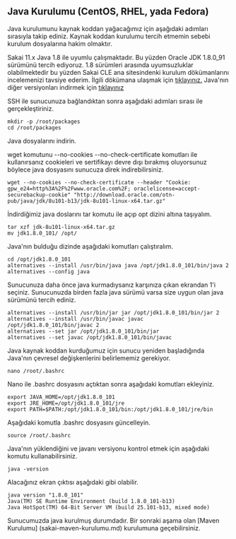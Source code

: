 ## Java Kurulumu (CentOS, RHEL, yada Fedora)
Java kurulumunu kaynak koddan yağacağımız için aşağıdaki adımları sırasıyla takip ediniz. Kaynak koddan kurulumu tercih etmemin sebebi kurulum dosyalarına hakim olmaktır.

Sakai 11.x Java 1.8 ile uyumlu çalışmaktadır. Bu yüzden Oracle JDK 1.8.0_91 sürümünü tercih ediyoruz. 1.8 sürümleri arasında uyumsuzluklar olabilmektedir bu yüzden Sakai CLE ana sitesindenki kurulum dökümanlarını incelemenizi tavsiye ederim. İlgili dökümana ulaşmak için [tıklayınız.](https://confluence.sakaiproject.org/pages/viewpage.action?pageId=106792022)
Java'nın diğer versiyonları indirmek için [tıklayınız](http://www.oracle.com/technetwork/java/javase/downloads/index.html)

SSH ile sunucunuza bağlandıktan sonra aşağıdaki adımları sırası ile gerçekleştiriniz.
```
mkdir -p /root/packages  
cd /root/packages
```
Java dosyalarını indirin.

wget komutunu --no-cookies --no-check-certificate komutları ile kullanırsanız cookieleri ve sertifikayı devre dışı bırakmış oluyorsunuz böylece java dosyasını sunucuza direk indirebilirsiniz.
```
wget --no-cookies --no-check-certificate --header "Cookie: gpw_e24=http%3A%2F%2Fwww.oracle.com%2F; oraclelicense=accept-securebackup-cookie" "http://download.oracle.com/otn-pub/java/jdk/8u101-b13/jdk-8u101-linux-x64.tar.gz"
```
İndirdiğimiz java doslarını tar komutu ile açıp opt dizini altına taşıyalım.
```
tar xzf jdk-8u101-linux-x64.tar.gz
mv jdk1.8.0_101/ /opt/
```
Java'nın bulduğu dizinde aşağıdaki komutları çalıştıralım.
```
cd /opt/jdk1.8.0_101
alternatives --install /usr/bin/java java /opt/jdk1.8.0_101/bin/java 2
alternatives --config java
```
Sunucunuza daha önce java kurmadıysanız karşınıza çıkan ekrandan 1'i seçiniz. Sunucunuzda birden fazla java sürümü varsa size uygun olan java sürümünü tercih ediniz.
```
alternatives --install /usr/bin/jar jar /opt/jdk1.8.0_101/bin/jar 2
alternatives --install /usr/bin/javac javac /opt/jdk1.8.0_101/bin/javac 2
alternatives --set jar /opt/jdk1.8.0_101/bin/jar
alternatives --set javac /opt/jdk1.8.0_101/bin/javac
```
Java kaynak koddan kurduğumuz için sunucu yeniden başladığında Java'nın çevresel değişkenlerini belirlememiz gerekiyor.
```
nano /root/.bashrc
```
Nano ile .bashrc dosyasını açtıktan sonra aşağıdaki komutları ekleyiniz.
```
export JAVA_HOME=/opt/jdk1.8.0_101
export JRE_HOME=/opt/jdk1.8.0_101/jre
export PATH=$PATH:/opt/jdk1.8.0_101/bin:/opt/jdk1.8.0_101/jre/bin
```
Aşağıdaki komutla .bashrc dosyasını güncelleyin.
```
source /root/.bashrc
```
Java'nın yüklendiğini ve javanı versiyonu kontrol etmek için aşağıdaki komutu kullanabilirsiniz.
```
java -version
```
Alacağınız ekran çıktısı aşağıdaki gibi olabilir.
```
java version "1.8.0_101"
Java(TM) SE Runtime Environment (build 1.8.0_101-b13)
Java HotSpot(TM) 64-Bit Server VM (build 25.101-b13, mixed mode)
```

Sunucumuzda java kurulmuş durumdadır. Bir sonraki aşama olan [Maven Kurulumu] (sakai-maven-kurulumu.md) kurulumuna geçebilirsiniz.
